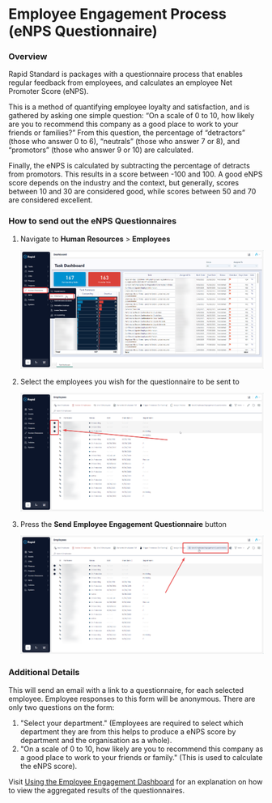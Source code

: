 # Employee Engagement Process (eNPS Questionnaire)

### Overview

Rapid Standard is packages with a questionnaire process that enables regular feedback from employees, and calculates an employee Net Promoter Score (eNPS).

This is a method of quantifying employee loyalty and satisfaction, and is gathered by asking one simple question: “On a scale of 0 to 10, how likely are you to recommend this company as a good place to work to your friends or families?” From this question, the percentage of “detractors” (those who answer 0 to 6), “neutrals” (those who answer 7 or 8), and “promotors” (those who answer 9 or 10) are calculated.

Finally, the eNPS is calculated by subtracting the percentage of detracts from promotors. This results in a score between -100 and 100. A good eNPS score depends on the industry and the context, but generally, scores between 10 and 30 are considered good, while scores between 50 and 70 are considered excellent.

### How to send out the eNPS Questionnaires

1. Navigate to **Human Resources** > **Employees**  

    ![A screenshot that depicts how to navigate to the Employees page in Rapid Standard.](<Navigate to Employees.png>)

2. Select the employees you wish for the questionnaire to be sent to

    ![A screenshot depicting how to select multiple employees. The user presses the checkboxes beside each item in the employee list.](<Selecting employees for Questionnaire.png>)

3. Press the **Send Employee Engagement Questionnaire** button

    ![A screenshot depicting how to send the employee satisfaction survey to employees. Once the employees are selected in the employee list, the action button titled "Send Employee Engagement Questionnaire" should be pressed.](<Sending Employee Questionnaire.png>)
    
### Additional Details

This will send an email with a link to a questionnaire, for each selected employee. Employee responses to this form will be anonymous. There are only two questions on the form:

1. "Select your department." (Employees are required to select which department they are from this helps to produce a eNPS score by department and the organisation as a whole).
2. "On a scale of 0 to 10, how likely are you to recommend this company as a good place to work to your friends or family." (This is used to calculate the eNPS score).

Visit <a href="http://docs.rapidplatform.com/docs/Rapid/Rapid%20Standard/Human%20Resources/HR%20Reporting/Using%20the%20Employee%20Engagement%20Dashboard">Using the Employee Engagement Dashboard</a> for an explanation on how to view the aggregated results of the questionnaires.